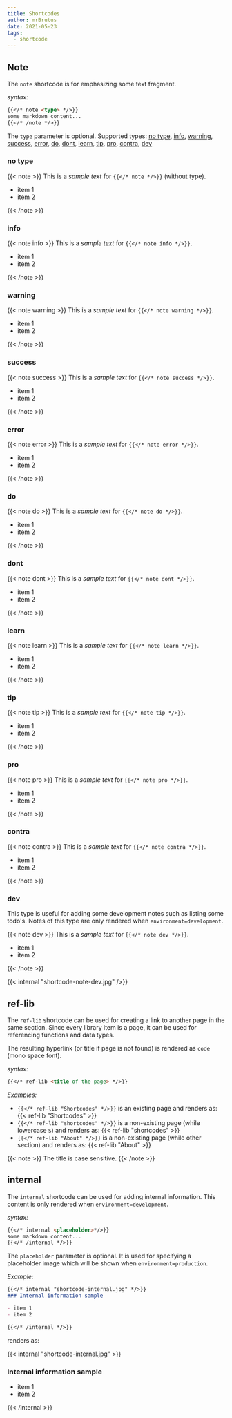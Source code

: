 ```yaml
---
title: Shortcodes
author: mrBrutus
date: 2021-05-23
tags:
  - shortcode
---
```


## Note

The `note` shortcode is for emphasizing some text fragment.

*syntax:*

```md
{{</* note <type> */>}}
some markdown content...
{{</* /note */>}}
```

The `type` parameter is optional. Supported types: [no type](#no-type),
[info](#info), [warning](#warning), [success](#success), [error](#error), [do](#do),
[dont](#dont), [learn](#learn), [tip](#tip), [pro](#pro), [contra](#contra), [dev](#dev)

### no type

{{< note >}}
This is a *sample text* for `{{</* note */>}}` (without type).

- item 1
- item 2

{{< /note >}}

### info

{{< note info >}}
This is a *sample text* for `{{</* note info */>}}`.

- item 1
- item 2

{{< /note >}}

### warning

{{< note warning >}}
This is a *sample text* for `{{</* note warning */>}}`.

- item 1
- item 2

{{< /note >}}

### success

{{< note success >}}
This is a *sample text* for `{{</* note success */>}}`.

- item 1
- item 2

{{< /note >}}

### error

{{< note error >}}
This is a *sample text* for `{{</* note error */>}}`.

- item 1
- item 2

{{< /note >}}

### do

{{< note do >}}
This is a *sample text* for `{{</* note do */>}}`.

- item 1
- item 2

{{< /note >}}

### dont

{{< note dont >}}
This is a *sample text* for `{{</* note dont */>}}`.

- item 1
- item 2

{{< /note >}}

### learn

{{< note learn >}}
This is a *sample text* for `{{</* note learn */>}}`.

- item 1
- item 2

{{< /note >}}

### tip

{{< note tip >}}
This is a *sample text* for `{{</* note tip */>}}`.

- item 1
- item 2

{{< /note >}}

### pro

{{< note pro >}}
This is a *sample text* for `{{</* note pro */>}}`.

- item 1
- item 2

{{< /note >}}

### contra

{{< note contra >}}
This is a *sample text* for `{{</* note contra */>}}`.

- item 1
- item 2

{{< /note >}}

### dev

This type is useful for adding some development notes such as listing some todo's.
Notes of this type are only rendered when `environment=development`.

{{< note dev >}}
This is a *sample text* for `{{</* note dev */>}}`.

- item 1
- item 2

{{< /note >}}

{{< internal "shortcode-note-dev.jpg" />}}

## ref-lib

The `ref-lib` shortcode can be used for creating a link to another page in the same section.
Since every library item is a page, it can be used for referencing functions and data types.

The resulting hyperlink (or title if page is not found) is rendered as `code` (mono space font).

*syntax:*

```md
{{</* ref-lib <title of the page> */>}}
```

*Examples:*

- `{{</* ref-lib "Shortcodes" */>}}` is an existing page and renders
  as: {{< ref-lib "Shortcodes" >}}
- `{{</* ref-lib "shortcodes" */>}}` is a non-existing page (while lowercase `S`)
  and renders as: {{< ref-lib "shortcodes" >}}
- `{{</* ref-lib "About" */>}}` is a non-existing page (while other section)
  and renders as: {{< ref-lib "About" >}}

{{< note >}}
The title is case sensitive.
{{< /note >}}

## internal

The `internal` shortcode can be used for adding internal information. This content is only rendered when `environment=development`.

*syntax:*

```md
{{</* internal <placeholder>*/>}}
some markdown content...
{{</* /internal */>}}
```

The `placeholder` parameter is optional. It is used for specifying a placeholder image which will be shown when `environment=production`.

*Example:*

```md
{{</* internal "shortcode-internal.jpg" */>}}
### Internal information sample

- item 1
- item 2

{{</* /internal */>}}
```

renders as:

{{< internal "shortcode-internal.jpg" >}}
### Internal information sample

- item 1
- item 2

{{< /internal >}}
